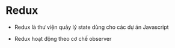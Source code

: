 # Redux

- Redux là thư viện quảy lý state dùng cho các dự án Javascript

- Redux hoạt động theo cơ chế observer